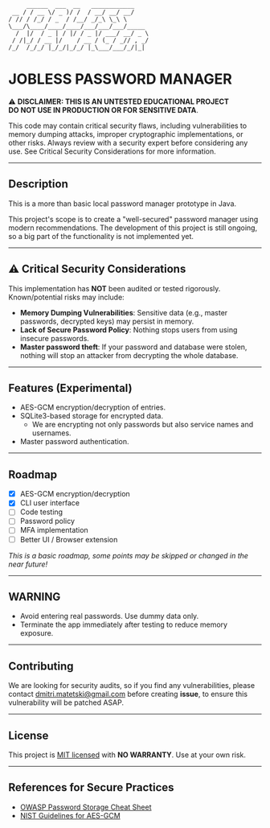 
```text
     ______  ___  __   ____________    
 __ / / __ \/ _ )/ /  / __/ __/ __/    
/ // / /_/ / _  / /__/ _/_\ \_\ \      
\___/\____/____/____/___/___/___/_____ 
  /  |/  / _ | / |/ / _ |/ ___/ __/ _ \
 / /|_/ / __ |/    / __ / (_ / _// , _/
/_/  /_/_/ |_/_/|_/_/ |_\___/___/_/|_|                               
```
# JOBLESS PASSWORD MANAGER

⚠️ **DISCLAIMER: THIS IS AN UNTESTED EDUCATIONAL PROJECT**  
**DO NOT USE IN PRODUCTION OR FOR SENSITIVE DATA**. 

This code may contain critical security flaws, including vulnerabilities to memory dumping attacks, improper cryptographic implementations, or other risks. Always review with a security expert before considering any use.
See Critical Security Considerations for more information.

---

## Description  
This is a more than basic local password manager prototype in Java.

This project's scope is to create a "well-secured" password manager using modern recommendations. The development of this project is still ongoing, so a big part of the functionality is not implemented yet.

---

## ⚠️ Critical Security Considerations  
This implementation has **NOT** been audited or tested rigorously. Known/potential risks may include:  
- **Memory Dumping Vulnerabilities**: Sensitive data (e.g., master passwords, decrypted keys) may persist in memory.  
- **Lack of Secure Password Policy**: Nothing stops users from using insecure passwords.  
- **Master password theft**: If your password and database were stolen, nothing will stop an attacker from decrypting the whole database.

---

## Features (Experimental)  
- AES-GCM encryption/decryption of entries.  
- SQLite3-based storage for encrypted data. 
   - We are encrypting not only passwords but also service names and usernames.
- Master password authentication. 

---

## Roadmap
- [x] AES-GCM encryption/decryption
- [x] CLI user interface
- [ ] Code testing
- [ ] Password policy
- [    ] MFA implementation
- [ ] Better UI / Browser extension

*This is a basic roadmap, some points may be skipped or changed in the near future!*

---

## WARNING
- Avoid entering real passwords. Use dummy data only.
- Terminate the app immediately after testing to reduce memory exposure.

---


## Contributing
We are looking for security audits, so if you find any vulnerabilities, please contact dmitri.matetski@gmail.com before creating **issue**, to ensure this vulnerability will be patched ASAP.

---

## License
This project is [MIT licensed](LICENSE) with **NO WARRANTY**. Use at your own risk.

---

## References for Secure Practices
- [OWASP Password Storage Cheat Sheet](https://cheatsheetseries.owasp.org/cheatsheets/Password_Storage_Cheat_Sheet.html)
- [NIST Guidelines for AES-GCM](https://csrc.nist.gov/publications/detail/sp/800-38d/final)